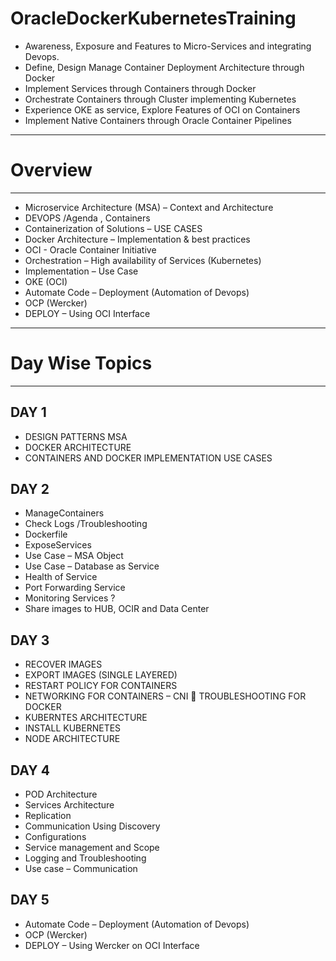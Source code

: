# OracleDockerKubernetesTraining
* Awareness, Exposure and Features to Micro-Services and integrating Devops.
* Define, Design Manage Container Deployment Architecture through Docker
* Implement Services through Containers through Docker
* Orchestrate Containers through Cluster implementing Kubernetes
* Experience OKE as service, Explore Features of OCI on Containers
* Implement Native Containers through Oracle Container Pipelines

*********************
# Overview
*********************
- Microservice Architecture (MSA) – Context and Architecture
- DEVOPS /Agenda , Containers
- Containerization of Solutions – USE CASES
- Docker Architecture – Implementation &  best practices
- OCI - Oracle Container Initiative
- Orchestration – High availability of Services (Kubernetes)
- Implementation – Use Case
- OKE (OCI)
- Automate Code – Deployment (Automation of Devops) 
- OCP (Wercker)
- DEPLOY – Using OCI Interface

*********************
# Day Wise Topics
*********************

## DAY 1
- DESIGN PATTERNS MSA
- DOCKER ARCHITECTURE
- CONTAINERS AND DOCKER IMPLEMENTATION USE CASES

## DAY 2
- ManageContainers
- Check Logs /Troubleshooting
- Dockerfile
- ExposeServices
- Use Case – MSA Object
- Use Case – Database as Service
- Health of Service
- Port Forwarding Service
- Monitoring Services ?
- Share images to HUB, OCIR and Data Center

## DAY 3
- RECOVER IMAGES
- EXPORT IMAGES (SINGLE LAYERED)
- RESTART POLICY FOR CONTAINERS
- NETWORKING FOR CONTAINERS – CNI  TROUBLESHOOTING FOR DOCKER
- KUBERNTES ARCHITECTURE
- INSTALL KUBERNETES
- NODE ARCHITECTURE

## DAY 4
- POD Architecture
- Services Architecture
- Replication
- Communication Using Discovery
- Configurations
- Service management and Scope 
- Logging and Troubleshooting
- Use case – Communication

## DAY 5
- Automate Code – Deployment (Automation of Devops) 
- OCP (Wercker)
- DEPLOY – Using Wercker on OCI Interface
